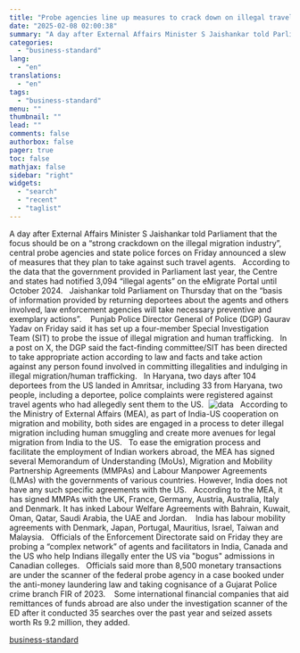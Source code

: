 ```yaml
---
title: "Probe agencies line up measures to crack down on illegal travel agents"
date: "2025-02-08 02:00:38"
summary: "A day after External Affairs Minister S Jaishankar told Parliament that the focus should be on a “strong crackdown on the illegal migration industry”, central probe agencies and state police forces on Friday announced a slew of measures that they plan to take against such travel agents. According to the..."
categories:
  - "business-standard"
lang:
  - "en"
translations:
  - "en"
tags:
  - "business-standard"
menu: ""
thumbnail: ""
lead: ""
comments: false
authorbox: false
pager: true
toc: false
mathjax: false
sidebar: "right"
widgets:
  - "search"
  - "recent"
  - "taglist"
---
```


A day after External Affairs Minister S Jaishankar told Parliament that the focus should be on a “strong crackdown on the illegal migration industry”, central probe agencies and state police forces on Friday announced a slew of measures that they plan to take against such travel agents.
 
According to the data that the government provided in Parliament last year, the Centre and states had notified 3,094 “illegal agents” on the eMigrate Portal until October 2024.
 
Jaishankar told Parliament on Thursday that on the “basis of information provided by returning deportees about the agents and others involved, law enforcement agencies will take necessary preventive and exemplary actions”. 
 
Punjab Police Director General of Police (DGP) Gaurav Yadav on Friday said it has set up a four-member Special Investigation Team (SIT) to probe the issue of illegal migration and human trafficking.
 
In a post on X, the DGP said the fact-finding committee/SIT has been directed to take appropriate action according to law and facts and take action against any person found involved in committing illegalities and indulging in illegal migration/human trafficking.
 
In Haryana, two days after 104 deportees from the US landed in Amritsar, including 33 from Haryana, two people, including a deportee, police complaints were registered against travel agents who had allegedly sent them to the US. 
![data](data:image/gif;base64,R0lGODlhAQABAIAAAAAAAP///yH5BAEAAAAALAAAAAABAAEAAAIBRAA7)![data](https://bsmedia.business-standard.com/_media/bs/img/article/2025-02/07/full/1738950857-1382.JPG?im=Resize=(640,480))
 
According to the Ministry of External Affairs (MEA), as part of India-US cooperation on migration and mobility, both sides are engaged in a process to deter illegal migration including human smuggling and create more avenues for legal migration from India to the US.
 
To ease the emigration process and facilitate the employment of Indian workers abroad, the MEA has signed several Memorandum of Understanding (MoUs), Migration and Mobility Partnership Agreements (MMPAs) and Labour Manpower Agreements (LMAs) with the governments of various countries. However, India does not have any such specific agreements with the US.
 
According to the MEA, it has signed MMPAs with the UK, France, Germany, Austria, Australia, Italy and Denmark. It has inked Labour Welfare Agreements with Bahrain, Kuwait, Oman, Qatar, Saudi Arabia, the UAE and Jordan. 
 
India has labour mobility agreements with Denmark, Japan, Portugal, Mauritius, Israel, Taiwan and Malaysia.
 
Officials of the Enforcement Directorate said on Friday they are probing a “complex network” of agents and facilitators in India, Canada and the US who help Indians illegally enter the US via "bogus" admissions in Canadian colleges.
 
Officials said more than 8,500 monetary transactions are under the scanner of the federal probe agency in a case booked under the anti-money laundering law and taking cognisance of a Gujarat Police crime branch FIR of 2023. 
 
Some international financial companies that aid remittances of funds abroad are also under the investigation scanner of the ED after it conducted 35 searches over the past year and seized assets worth Rs 9.2 million, they added.

[business-standard](https://www.business-standard.com/india-news/probe-agencies-state-police-to-crack-down-on-illegal-travel-agents-125020701716_1.html)
